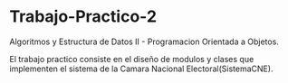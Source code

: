 # Trabajo-Practico-2
Algoritmos y Estructura de Datos II - Programacion Orientada a Objetos.

El trabajo practico consiste en el diseño de modulos y clases que implementen el sistema de la Camara Nacional Electoral(SistemaCNE).
